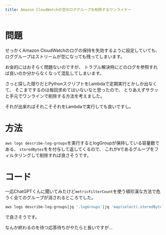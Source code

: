 ```yaml
---
title: Amazon CloudWatchの空のロググループを削除するワンライナー
---
```


# 問題

せっかくAmazon CloudWatchのログの保持を失効するように設定していても、
ロググループはストリームが空になっても残ってしまいます。

お金的にはおそらく問題ないのですが、
トラブル解決時にどのログを参照すれば良いのか分からなくなって混乱してしまいます。

さっと探した限りだとPythonスクリプトをLambdaで定期実行とかしか出なくて、
そこまでするのは毎回求めてはいないなと思ったので、
とりあえずサクッと手元でワンラインで削除する方法を考えました。

それが出来ればそれこそそれをLambdaで実行しても良いですし。

# 方法

`aws logs describe-log-groups`を実行するとlogGroupが保持している容量数である、
`storedBytes`をを付与して返してくるので、
これが`0`であるグループをフィルタリングして削除すれば良さそうです。

# コード

一応ChatGPTくんに聞いてみたけど`metricFilterCount`を使う頓珍漢な方法で危うく全てのグループが消されるところでした。

~~~zsh
aws logs describe-log-groups|jq '.logGroups'|jq 'map(select(.storedBytes == 0))'|jq '.[].logGroupName'|xargs -n1 aws logs delete-log-group --log-group-name
~~~

で良さそうです。

なんか終わるのを待つ応答待ちがやたらと長いですが…
